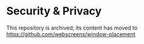 # Security & Privacy

This repository is archived; its content has moved to
https://github.com/webscreens/window-placement
